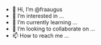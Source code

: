 - 👋 Hi, I’m @fraaugus
- 👀 I’m interested in ...
- 🌱 I’m currently learning ...
- 💞️ I’m looking to collaborate on ...
- 📫 How to reach me ...

<!---
fraaugus/fraaugus is a ✨ special ✨ repository because its `README.md` (this file) appears on your GitHub profile.
You can click the Preview link to take a look at your changes.
--->
